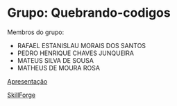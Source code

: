 # Grupo: Quebrando-codigos

Membros do grupo:
- RAFAEL ESTANISLAU MORAIS DOS SANTOS
- PEDRO HENRIQUE CHAVES JUNQUEIRA
- MATEUS SILVA DE SOUSA
- MATHEUS DE MOURA ROSA
  
[Apresentação](https://docs.google.com/presentation/d/1yDCElFFciZCrohRmPmUu9gqVyA4_vXrUCASr1xasUu4/edit#slide=id.p8)


[SkillForge](https://docs.google.com/presentation/d/136Fo6UfJjaylP_bDMxRxtJO3WRZnzNbAEP-RzHHleeI/edit#slide=id.p1)

